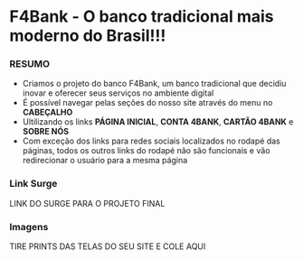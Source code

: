 # F4Bank - O banco tradicional mais moderno do Brasil!!!

### RESUMO
- Criamos o projeto do banco F4Bank, um banco tradicional que decidiu inovar e oferecer seus serviços no ambiente digital
- É possível navegar pelas seções do nosso site através do menu no **CABEÇALHO**
- Ultilizando os links **PÁGINA INICIAL**, **CONTA 4BANK**, **CARTÃO 4BANK** e **SOBRE NÓS**
- Com exceção dos links para redes sociais localizados no rodapé das páginas, todos os outros links do rodapé não são funcionais e vão redirecionar o usuário para a mesma página

### Link Surge 
LINK DO SURGE PARA O PROJETO FINAL

### Imagens
TIRE PRINTS DAS TELAS DO SEU SITE E COLE AQUI
